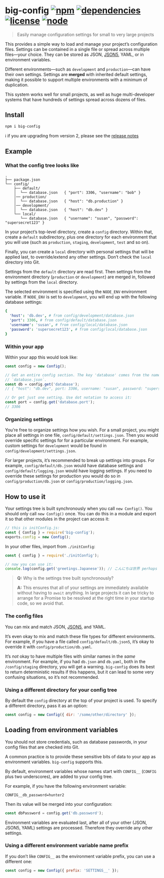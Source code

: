 # big-config [![npm](https://img.shields.io/npm/v/big-config.svg)](https://www.npmjs.com/package/big-config) [![dependencies](https://img.shields.io/david/natesilva/big-config.svg)](https://www.npmjs.com/package/big-config) [![license](https://img.shields.io/github/license/natesilva/big-config.svg)](https://github.com/natesilva/big-config/blob/master/LICENSE) [![node](https://img.shields.io/node/v/big-config.svg)](https://www.npmjs.com/package/big-config)

> Easily manage configuration settings for small to very large projects

This provides a simple way to load and manage your project’s configuration files. Settings can be contained in a single file or spread across multiple files—your choice. They can be stored as JSON, [JSON5](https://github.com/json5/json5), YAML, or in environment variables.

Different environments—such as `development` and `production`—can have their own settings. Settings are **merged** with inherited default settings, making it possible to support multiple environments with a minimum of duplication.

This system works well for small projects, as well as huge multi-developer systems that have hundreds of settings spread across dozens of files.

## Install

```
npm i big-config
```

ℹ️ if you are upgrading from version 2, please see the [release notes](https://github.com/natesilva/big-config/releases/tag/v3.0.0)

## Example

### What the config tree looks like

```
.
├── package.json
└── config/
    ├── default/
    │  └── database.json   { "port": 3306, "username": "bob" }
    │── production/
    │  └── database.json   { "host": "db.production" }
    │── development/
    │  └── database.json   { "host": "db.dev" }
    └── local/
       └── database.json   { "username": "susan", "password": "supersecret123" }
```

In your project’s top-level directory, create a `config` directory. Within that, create a `default` subdirectory, plus one directory for each environment that you will use (such as `production`, `staging`, `development`, `test` and so on).

Finally, you can create a `local` directory with personal settings that will be applied last, to override/extend any other settings. Don’t check the `local` directory into Git.

Settings from the `default` directory are read first. Then settings from the environment directory (`production` or `development`) are merged in, followed by settings from the `local` directory.

The selected environment is specified using the `NODE_ENV` environment variable. If `NODE_ENV` is set to `development`, you will end up with the following database settings:

```yaml
{
  'host': 'db.dev', # from config/development/database.json
  'port': 3306, # from config/default/database.json
  'username': 'susan', # from config/local/database.json
  'password': 'supersecret123', # from config/local/database.json
}
```

### Within your app

Within your app this would look like:

```javascript
const config = new Config();

// Get an entire config section. The key 'database' comes from the name of the file,
// `database.json`.
const db = config.get('database');
// { "host": "db.dev", port: 3306, username: "susan", password: "supersecret123" }

// Or get just one setting. Use dot notation to access it:
const port = config.get('database.port');
// 3306
```

### Organizing settings

You’re free to organize settings how you wish. For a small project, you might place all settings in one file, `config/default/settings.json`. Then you would override specific settings for for a particular environment. For example, custom settings for `development` would be found in `config/development/settings.json`.

For larger projects, it’s recommended to break up settings into groups. For example, `config/default/db.json` would have database settings and `config/default/logging.json` would have logging settings. If you need to override these settings for production you would do so in `config/production/db.json` or `config/production/logging.json`.

## How to use it
Your settings tree is built synchronously when you call `new Config()`. You should only call `new Config()` once. You can do this in a module and export it so that other modules in the project can access it:

```typescript
// this is initConfig.js:
const { Config } = require('big-config');
exports.config = new Config();
```

In your other files, import from `./initConfig`:

```javascript
const { config } = require('./initConfig');

// now you can use it:
console.log(config.get('greetings.Japanese')); // こんにちは世界 perhaps
```

> **Q:** Why is the settings tree built synchronously?
>
> **A:** This ensures that all of your settings are immediately available without having to `await` anything. In large projects it can be tricky to arrange for a Promise to be resolved at the right time in your startup code, so we avoid that.

### The config files

You can mix and match JSON, [JSON5](https://github.com/json5/json5), and YAML.

It’s even okay to mix and match these file types for different environments. For example, if you have a file called `config/default/db.json5`, it’s okay to override it with `config/production/db.yaml`.

It’s *not* okay to have multiple files with similar names in the *same* environment. For example, if you had `db.json` and `db.yaml`, both in the `/config/staging` directory, you will get a warning. `big-config` does its best to return deterministic results if this happens, but it can lead to some very confusing situations, so it’s not recommended.

### Using a different directory for your config tree

By default the `config` directory at the top of your project is used. To specify a different directory, pass it as an option:

```javascript
const config = new Config({ dir: '/some/other/directory' });
```

## Loading from environment variables

You should not store credentials, such as database passwords, in your config files that are checked into Git.

A common practice is to provide these sensitive bits of data to your app as environment variables. `big-config` supports this.

By default, environment variables whose names start with `CONFIG__` (`CONFIG` plus two underscores), are added to your config tree.

For example, if you have the following environment variable:

```shell
CONFIG__db_password=hunter2
```

Then its value will be merged into your configuration:

```javascript
const dbPassword = config.get('db.password');
```

Environment variables are evaluated last, after all of your other (JSON, JSON5, YAML) settings are processed. Therefore they override any other settings.

### Using a different environment variable name prefix

If you don’t like `CONFIG__` as the environment variable prefix, you can use a different one:

```javascript
const config = new Config({ prefix: 'SETTINGS__' });
```
